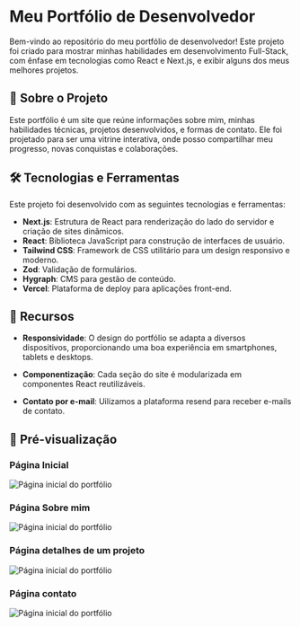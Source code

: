 # Meu Portfólio de Desenvolvedor

Bem-vindo ao repositório do meu portfólio de desenvolvedor! Este projeto foi criado para mostrar minhas habilidades em desenvolvimento Full-Stack, com ênfase em tecnologias como React e Next.js, e exibir alguns dos meus melhores projetos.

## 📜 Sobre o Projeto

Este portfólio é um site que reúne informações sobre mim, minhas habilidades técnicas, projetos desenvolvidos, e formas de contato. Ele foi projetado para ser uma vitrine interativa, onde posso compartilhar meu progresso, novas conquistas e colaborações.

## 🛠️ Tecnologias e Ferramentas

Este projeto foi desenvolvido com as seguintes tecnologias e ferramentas:

- **Next.js**: Estrutura de React para renderização do lado do servidor e criação de sites dinâmicos.
- **React**: Biblioteca JavaScript para construção de interfaces de usuário.
- **Tailwind CSS**: Framework de CSS utilitário para um design responsivo e moderno.
- **Zod**: Validação de formulários.
- **Hygraph**: CMS para gestão de conteúdo.
- **Vercel**: Plataforma de deploy para aplicações front-end.

## 🚀 Recursos

- **Responsividade**: O design do portfólio se adapta a diversos dispositivos, proporcionando uma boa experiência em smartphones, tablets e desktops.
- **Componentização**: Cada seção do site é modularizada em componentes React reutilizáveis.

- **Contato por e-mail**: Uilizamos a plataforma resend para receber e-mails de contato.

## 📸 Pré-visualização

### Página Inicial
![Página inicial do portfólio](public/images/homepage-preview.jpg)

### Página Sobre mim
![Página inicial do portfólio](public/images/aboutPage-preview.jpg)

### Página detalhes de  um projeto
![Página inicial do portfólio](public/images/detailsProject-preview.jpg)

### Página contato
![Página inicial do portfólio](public/images/contactPage-preview.jpg)


